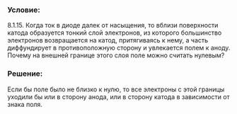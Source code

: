 ###  Условие: 

$8.1.15.$ Когда ток в диоде далек от насыщения, то вблизи поверхности катода образуется тонкий слой электронов, из которого большинство электронов возвращается на катод, притягиваясь к нему, а часть диффундирует в противоположную сторону и увлекается полем к аноду. Почему на внешней границе этого слоя поле можно считать нулевым? 

###  Решение: 

Если бы поле было не близко к нулю, то все электроны с этой границы уходили бы или в сторону анода, или в сторону катода в зависимости от знака поля. 
